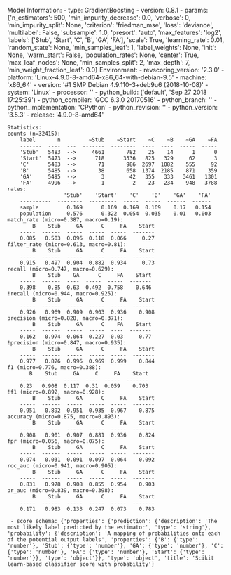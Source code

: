 Model Information:
	 - type: GradientBoosting
	 - version: 0.8.1
	 - params: {'n_estimators': 500, 'min_impurity_decrease': 0.0, 'verbose': 0, 'min_impurity_split': None, 'criterion': 'friedman_mse', 'loss': 'deviance', 'multilabel': False, 'subsample': 1.0, 'presort': 'auto', 'max_features': 'log2', 'labels': ['Stub', 'Start', 'C', 'B', 'GA', 'FA'], 'scale': True, 'learning_rate': 0.01, 'random_state': None, 'min_samples_leaf': 1, 'label_weights': None, 'init': None, 'warm_start': False, 'population_rates': None, 'center': True, 'max_leaf_nodes': None, 'min_samples_split': 2, 'max_depth': 7, 'min_weight_fraction_leaf': 0.0}
	Environment:
	 - revscoring_version: '2.3.0'
	 - platform: 'Linux-4.9.0-8-amd64-x86_64-with-debian-9.5'
	 - machine: 'x86_64'
	 - version: '#1 SMP Debian 4.9.110-3+deb9u6 (2018-10-08)'
	 - system: 'Linux'
	 - processor: ''
	 - python_build: ('default', 'Sep 27 2018 17:25:39')
	 - python_compiler: 'GCC 6.3.0 20170516'
	 - python_branch: ''
	 - python_implementation: 'CPython'
	 - python_revision: ''
	 - python_version: '3.5.3'
	 - release: '4.9.0-8-amd64'
	
	Statistics:
	counts (n=32415):
		label       n         ~Stub    ~Start    ~C    ~B    ~GA    ~FA
		-------  ----  ---  -------  --------  ----  ----  -----  -----
		'Stub'   5483  -->     4661       782    25    14      1      0
		'Start'  5473  -->      718      3536   825   329     62      3
		'C'      5483  -->       71       986  2697  1082    555     92
		'B'      5485  -->       38       658  1374  2185    871    359
		'GA'     5495  -->        3        42   355   333   3461   1301
		'FA'     4996  -->        1         2    23   234    948   3788
	rates:
		              'Stub'    'Start'    'C'    'B'    'GA'    'FA'
		----------  --------  ---------  -----  -----  ------  ------
		sample         0.169      0.169  0.169  0.169    0.17   0.154
		population     0.576      0.322  0.054  0.035    0.01   0.003
	match_rate (micro=0.387, macro=0.19):
		    B    Stub     GA      C     FA    Start
		-----  ------  -----  -----  -----  -------
		0.085   0.503  0.096  0.118  0.066     0.27
	filter_rate (micro=0.613, macro=0.81):
		    B    Stub     GA      C     FA    Start
		-----  ------  -----  -----  -----  -------
		0.915   0.497  0.904  0.882  0.934     0.73
	recall (micro=0.747, macro=0.629):
		    B    Stub    GA      C     FA    Start
		-----  ------  ----  -----  -----  -------
		0.398    0.85  0.63  0.492  0.758    0.646
	!recall (micro=0.944, macro=0.925):
		    B    Stub     GA      C     FA    Start
		-----  ------  -----  -----  -----  -------
		0.926   0.969  0.909  0.903  0.936    0.908
	precision (micro=0.828, macro=0.371):
		    B    Stub     GA      C    FA    Start
		-----  ------  -----  -----  ----  -------
		0.162   0.974  0.064  0.227  0.03     0.77
	!precision (micro=0.847, macro=0.935):
		    B    Stub     GA      C     FA    Start
		-----  ------  -----  -----  -----  -------
		0.977   0.826  0.996  0.969  0.999    0.844
	f1 (micro=0.776, macro=0.388):
		   B    Stub     GA     C     FA    Start
		----  ------  -----  ----  -----  -------
		0.23   0.908  0.117  0.31  0.059    0.703
	!f1 (micro=0.892, macro=0.928):
		    B    Stub     GA      C     FA    Start
		-----  ------  -----  -----  -----  -------
		0.951   0.892  0.951  0.935  0.967    0.875
	accuracy (micro=0.875, macro=0.893):
		    B    Stub     GA      C     FA    Start
		-----  ------  -----  -----  -----  -------
		0.908   0.901  0.907  0.881  0.936    0.824
	fpr (micro=0.056, macro=0.075):
		    B    Stub     GA      C     FA    Start
		-----  ------  -----  -----  -----  -------
		0.074   0.031  0.091  0.097  0.064    0.092
	roc_auc (micro=0.941, macro=0.905):
		    B    Stub     GA      C     FA    Start
		-----  ------  -----  -----  -----  -------
		0.831   0.978  0.908  0.855  0.954    0.903
	pr_auc (micro=0.839, macro=0.398):
		    B    Stub     GA      C     FA    Start
		-----  ------  -----  -----  -----  -------
		0.171   0.983  0.133  0.247  0.073    0.783
	
	 - score_schema: {'properties': {'prediction': {'description': 'The most likely label predicted by the estimator', 'type': 'string'}, 'probability': {'description': 'A mapping of probabilities onto each of the potential output labels', 'properties': {'B': {'type': 'number'}, 'Stub': {'type': 'number'}, 'GA': {'type': 'number'}, 'C': {'type': 'number'}, 'FA': {'type': 'number'}, 'Start': {'type': 'number'}}, 'type': 'object'}}, 'type': 'object', 'title': 'Scikit learn-based classifier score with probability'}

